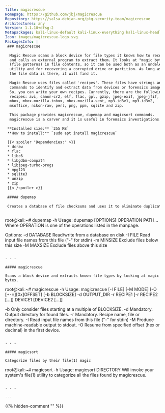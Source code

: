 ```yaml
---
Title: magicrescue
Homepage: https://github.com/jbj/magicrescue
Repository: https://salsa.debian.org/pkg-security-team/magicrescue
Architectures: any
Version: 1.1.10+dfsg-2
Metapackages: kali-linux-default kali-linux-everything kali-linux-headless kali-linux-large kali-tools-forensics 
Icon: images/magicrescue-logo.svg
PackagesInfo: |
 ### magicrescue
 
  Magic Rescue scans a block device for file types it knows how to recover
  and calls an external program to extract them. It looks at "magic bytes"
  (file patterns) in file contents, so it can be used both as an undelete
  utility and for recovering a corrupted drive or partition. As long as
  the file data is there, it will find it.
   
  Magic Rescue uses files called 'recipes'. These files have strings and
  commands to identify and extract data from devices or forensics images.
  So, you can write your own recipes. Currently, there are the following
  recipes: avi, canon-cr2, elf, flac, gpl, gzip, jpeg-exif, jpeg-jfif,
  mbox, mbox-mozilla-inbox, mbox-mozilla-sent, mp3-id3v1, mp3-id3v2,
  msoffice, nikon-raw, perl, png, ppm, sqlite and zip.
   
  This package provides magicrescue, dupemap and magicsort commands.
  magicrescue is a carver and it is useful in forensics investigations.
 
 **Installed size:** `255 KB`  
 **How to install:** `sudo apt install magicrescue`  
 
 {{< spoiler "Dependencies:" >}}
 * dcraw
 * flac
 * libc6 
 * libgdbm-compat4 
 * libjpeg-turbo-progs
 * mpg123
 * sqlite3
 * unzip
 * zip
 {{< /spoiler >}}
 
 ##### dupemap
 
 Creates a database of file checksums and uses it to eliminate duplicates
 
 ```
 root@kali:~# dupemap -h
 Usage: dupemap [OPTIONS] OPERATION PATH...
 Where OPERATION is one of the operations listed in the manpage.
 
 Options:
   -d DATABASE   Read/write from a database on disk
   -I FILE       Read input file names from this file ("-" for stdin)
   -m MINSIZE    Exclude files below this size
   -M MAXSIZE    Exclude files above this size
 ```
 
 - - -
 
 ##### magicrescue
 
 Scans a block device and extracts known file types by looking at magic bytes.
 
 ```
 root@kali:~# magicrescue -h
 Usage: magicrescue [-I FILE] [-M MODE] [-O [+-=][0x]OFFSET] [-b BLOCKSIZE]
 	-d OUTPUT_DIR -r RECIPE1 [-r RECIPE2 [...]] DEVICE1 [DEVICE2 [...]]
 
   -b  Only consider files starting at a multiple of BLOCKSIZE.
   -d  Mandatory.  Output directory for found files.
   -r  Mandatory.  Recipe name, file or directory.
   -I  Read input file names from this file ("-" for stdin)
   -M  Produce machine-readable output to stdout.
   -O  Resume from specified offset (hex or decimal) in the first device.
 
 ```
 
 - - -
 
 ##### magicsort
 
 Categorize files by their file(1) magic
 
 ```
 root@kali:~# magicsort -h
 Usage: magicsort DIRECTORY
 Will invoke your system's file(1) utility to categorize all the files found
 by magicrescue.
 ```
 
 - - -
 
---
```

{{% hidden-comment "<!--Do not edit anything above this line-->" %}}
